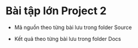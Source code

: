 # Bài tập lớn Project 2

- Mã nguồn theo từng bài lưu trong folder Source

- Kết quả theo từng bài lưu trong folder Docs